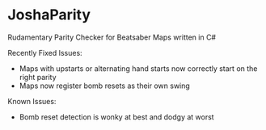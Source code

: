 # JoshaParity

Rudamentary Parity Checker for Beatsaber Maps written in C#

Recently Fixed Issues:
 - Maps with upstarts or alternating hand starts now correctly start on the right parity
 - Maps now register bomb resets as their own swing
 
Known Issues:
 - Bomb reset detection is wonky at best and dodgy at worst

